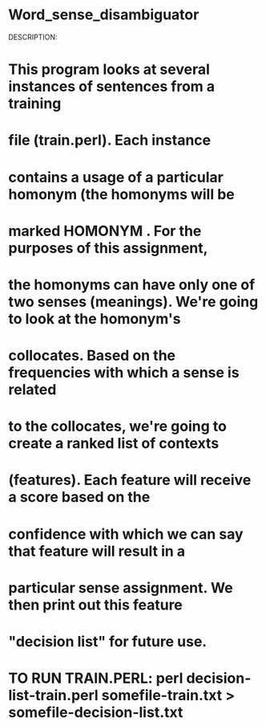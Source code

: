 # Word_sense_disambiguator
DESCRIPTION:
# This program looks at several instances of sentences from a training
# file (train.perl). Each instance
# contains a usage of a particular homonym (the homonyms will be
# marked <head> HOMONYM </head>. For the purposes of this assignment,
# the homonyms can have only one of two senses (meanings). We're going to look at the homonym's
# collocates. Based on the frequencies with which a sense is related
# to the collocates, we're going to create a ranked list of contexts
# (features). Each feature will receive a score based on the
# confidence with which we can say that feature will result in a
# particular sense assignment. We then print out this feature
# "decision list" for future use.
#
# TO RUN TRAIN.PERL:  perl decision-list-train.perl somefile-train.txt > somefile-decision-list.txt

